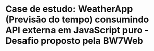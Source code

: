 # Case de estudo: WeatherApp (Previsão do tempo) consumindo API externa em JavaScript puro - Desafio proposto pela BW7Web
